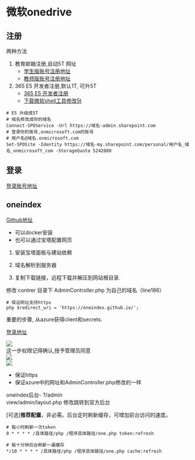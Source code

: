 # 微软onedrive

## 注册

两种方法  
1. 教育邮箱注册,自动5T  网址
    - [学生版账号注册地址](https://signup.microsoft.com/signup?sku=student)
    - [教师版账号注册地址](https://signup.microsoft.com/signup?sku=faculty)
2. 365 E5 开发者注册,默认1T, 可升5T
    - [365 E5 开发者注册](https://developer.microsoft.com/zh-cn/office)  
    - [下载微软shell工具修改5t](https://www.microsoft.com/zh-CN/download/details.aspx?id=35588)  
```
# E5 升级成5T
# 域名修改成你的域名
Connect-SPOService -Url https://域名-admin.sharepoint.com
# 登录你的账号,onmicrosoft.com的账号
# 用户名@域名.onmicrosoft.com
Set-SPOSite -Identity https://域名-my.sharepoint.com/personal/用户名_域名_onmicrosoft_com -StorageQuota 5242880
```

## 登录
[登录账号地址](https://login.microsoftonline.com)

## oneindex
[Github地址](https://github.com/donwa/oneindex)  
- 可以docker安装
- 也可以通过宝塔配置网页

1. 安装宝塔面板与建站依赖

2. 域名解析到服务器

3. 复制下载链接，远程下载并解压到网站根目录.

修改 contrer 目录下 AdminController.php 为自己的域名（line186）  
```
# 保证网址支持https
php $redirect_uri = 'https://oneindex.github.io/';  
```

重要的步骤, 从azure获得client和secrets.  
  
[登录地址](https://portal.azure.com/)

![](https://raw.githubusercontent.com/LinCheungS/PicGo_Image_Storage/master/2020/20200422062151.jpg)  
这一步权限记得确认,授予管理员同意  
![](https://raw.githubusercontent.com/LinCheungS/PicGo_Image_Storage/master/2020/20200422062225.jpg)  
![](https://raw.githubusercontent.com/LinCheungS/PicGo_Image_Storage/master/2020/20200422062549.jpg)
- 保证https
- 保证azure中的网址和AdminController.php修改的一样

oneindex后台- ?/admin  
view/admin/layout.php 修改跳转到官方后台  

[可选]**推荐配置**，非必需。后台定时刷新缓存，可增加前台访问的速度。  
```
# 每小时刷新一次token
0 * * * * /具体路径/php /程序具体路径/one.php token:refresh

# 每十分钟后台刷新一遍缓存
*/10 * * * * /具体路径/php /程序具体路径/one.php cache:refresh
```